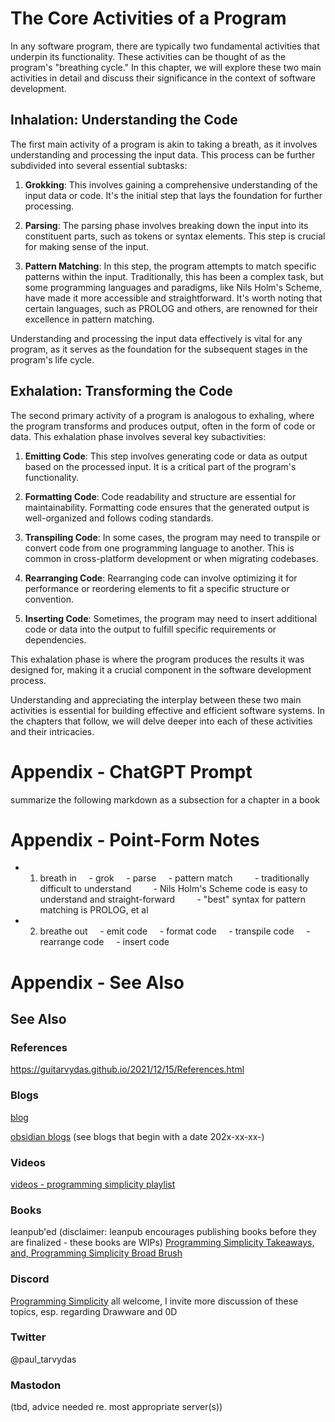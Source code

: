 # The Core Activities of a Program

In any software program, there are typically two fundamental activities that underpin its functionality. These activities can be thought of as the program's "breathing cycle." In this chapter, we will explore these two main activities in detail and discuss their significance in the context of software development.

## Inhalation: Understanding the Code

The first main activity of a program is akin to taking a breath, as it involves understanding and processing the input data. This process can be further subdivided into several essential subtasks:

1. **Grokking**: This involves gaining a comprehensive understanding of the input data or code. It's the initial step that lays the foundation for further processing.

2. **Parsing**: The parsing phase involves breaking down the input into its constituent parts, such as tokens or syntax elements. This step is crucial for making sense of the input.

3. **Pattern Matching**: In this step, the program attempts to match specific patterns within the input. Traditionally, this has been a complex task, but some programming languages and paradigms, like Nils Holm's Scheme, have made it more accessible and straightforward. It's worth noting that certain languages, such as PROLOG and others, are renowned for their excellence in pattern matching.

Understanding and processing the input data effectively is vital for any program, as it serves as the foundation for the subsequent stages in the program's life cycle.

## Exhalation: Transforming the Code

The second primary activity of a program is analogous to exhaling, where the program transforms and produces output, often in the form of code or data. This exhalation phase involves several key subactivities:

1. **Emitting Code**: This step involves generating code or data as output based on the processed input. It is a critical part of the program's functionality.

2. **Formatting Code**: Code readability and structure are essential for maintainability. Formatting code ensures that the generated output is well-organized and follows coding standards.

3. **Transpiling Code**: In some cases, the program may need to transpile or convert code from one programming language to another. This is common in cross-platform development or when migrating codebases.

4. **Rearranging Code**: Rearranging code can involve optimizing it for performance or reordering elements to fit a specific structure or convention.

5. **Inserting Code**: Sometimes, the program may need to insert additional code or data into the output to fulfill specific requirements or dependencies.

This exhalation phase is where the program produces the results it was designed for, making it a crucial component in the software development process.

Understanding and appreciating the interplay between these two main activities is essential for building effective and efficient software systems. In the chapters that follow, we will delve deeper into each of these activities and their intricacies.


# Appendix - ChatGPT Prompt
summarize the following markdown as a subsection for a chapter in a book
# Appendix - Point-Form Notes

- 1. breath in
    - grok
    - parse
    - pattern match
        - traditionally difficult to understand
        - Nils Holm's Scheme code is easy to understand and straight-forward
        - "best" syntax for pattern matching is PROLOG, et al
- 2. breathe out
    - emit code
    - format code
    - transpile code
    - rearrange code
    - insert code


# Appendix - See Also

## See Also

### References

https://guitarvydas.github.io/2021/12/15/References.html

### Blogs
[blog](https://guitarvydas.github.io/)

[obsidian blogs](https://publish.obsidian.md/programmingsimplicity) (see blogs that begin with a date 202x-xx-xx-)
### Videos
[videos - programming simplicity playlist](https://www.youtube.com/@programmingsimplicity2980)
### Books
leanpub'ed (disclaimer: leanpub encourages publishing books before they are finalized - these books are WIPs)
[Programming Simplicity Takeaways, and, Programming Simplicity Broad Brush](https://leanpub.com/u/paul-tarvydas)
### Discord
[Programming Simplicity](https://discord.gg/Jjx62ypR) all welcome, I invite more discussion of these topics, esp. regarding Drawware and 0D
### Twitter
@paul_tarvydas
### Mastodon
(tbd, advice needed re. most appropriate server(s))

<script src="https://utteranc.es/client.js" 
        repo="guitarvydas/guitarvydas.github.io" 
        issue-term="pathname" 
        theme="github-light" 
        crossorigin="anonymous" 
        async> 
</script> 
